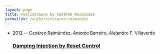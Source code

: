 ```yaml
---
layout: page
title: Publications by Cesáreo Raimúndez
permalink: /authors/cesareo-raimundez
---
```


<ul class="post-list">
<li><span class='post-meta'>2012 -- Cesáreo Raimúndez, Antonio Barreiro, Alejandro F. Villaverde</span><h3><a class='post-link' href="{{ site.baseurl }}/damping-injection-by-reset-control">Damping Injection by Reset Control</a></h3></li>

</ul>
